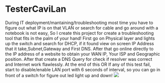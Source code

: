 # TesterCaviLan
During IT deployment/mantaining/troubleshooting most time you have to figure out what IP is on that VLAN or search for cable and go around with a notebook is not easy, So I create this project for create a troubleshooting tool that fits in the palm of your hand!
First go on Physical layer and lights up the switch and search for DHCP, if it found view on screen IP Address that it take,Subnet,Gateway and First DNS.
After that go online directly to the IP address of a website to obtain your WAN IP, Your ISP and Geographic position.
After that create a DNS Query for check if resolver was correct and Internet work flawlessly.
At the end of this OR If any of this test fail, start to disable/enable LAN port with 6 seconds of interval, so you can go in front of a switch for figure out led light up and down!
![](https://github.com/studiociodo/TesterCaviLan/blob/main/sample_demo.gif)
